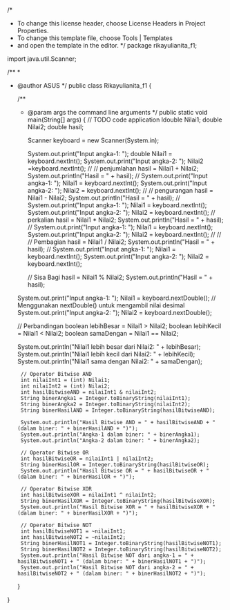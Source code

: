 /*
 * To change this license header, choose License Headers in Project Properties.
 * To change this template file, choose Tools | Templates
 * and open the template in the editor.
 */
package rikayulianita_f1;

import java.util.Scanner;

/**
 *
 * @author ASUS
 */
public class Rikayulianita_f1 {

    /**
     * @param args the command line arguments
     */
    public static void main(String[] args) {
        // TODO code application ldouble Nilai1;
        double Nilai2;
        double hasil;

        Scanner keyboard = new Scanner(System.in);

        System.out.print("Input angka-1: ");
        double Nilai1 = keyboard.nextInt();
        System.out.print("Input angka-2: ");
        Nilai2 =keyboard.nextInt();
//
       // penjumlahan
        hasil = Nilai1 + Nilai2;
        System.out.println("Hasil = " + hasil);
//
        System.out.print("Input angka-1: ");
        Nilai1 = keyboard.nextInt();
        System.out.print("Input angka-2: ");
        Nilai2 = keyboard.nextInt();
//
       // pengurangan
        hasil = Nilai1 - Nilai2;
        System.out.println("Hasil = " + hasil);
//
         System.out.print("Input angka-1: ");
        Nilai1 = keyboard.nextInt();
        System.out.print("Input angka-2: ");
        Nilai2 = keyboard.nextInt();
     // perkalian
        hasil = Nilai1 * Nilai2;
        System.out.println("Hasil = " + hasil);
//
      System.out.print("Input angka-1: ");
        Nilai1 = keyboard.nextInt();
        System.out.print("Input angka-2: ");
        Nilai2 = keyboard.nextInt();
//
//        // Pembagian
        hasil = Nilai1 / Nilai2;
        System.out.println("Hasil = " + hasil);
//
        System.out.print("Input angka-1: ");
        Nilai1 = keyboard.nextInt();
        System.out.print("Input angka-2: ");
        Nilai2 = keyboard.nextInt();

        // Sisa Bagi
        hasil = Nilai1 % Nilai2;
        System.out.println("Hasil = " + hasil);
    

    System.out.print("Input angka-1: ");
    Nilai1 = keyboard.nextDouble(); // Menggunakan nextDouble() untuk mengambil nilai desimal
    System.out.print("Input angka-2: ");
    Nilai2 = keyboard.nextDouble();

    // Perbandingan
    boolean lebihBesar = Nilai1 > Nilai2;
    boolean lebihKecil = Nilai1 < Nilai2;
    boolean samaDengan = Nilai1 == Nilai2;

    System.out.println("Nilai1 lebih besar dari Nilai2: " + lebihBesar);
    System.out.println("Nilai1 lebih kecil dari Nilai2: " + lebihKecil);
    System.out.println("Nilai1 sama dengan Nilai2: " + samaDengan);     
        

    
    
        // Operator Bitwise AND
        int nilaiInt1 = (int) Nilai1;
        int nilaiInt2 = (int) Nilai2;
        int hasilBitwiseAND = nilaiInt1 & nilaiInt2;
        String binerAngka1 = Integer.toBinaryString(nilaiInt1);
        String binerAngka2 = Integer.toBinaryString(nilaiInt2);
        String binerHasilAND = Integer.toBinaryString(hasilBitwiseAND);

        System.out.println("Hasil Bitwise AND = " + hasilBitwiseAND + " (dalam biner: " + binerHasilAND + ")");
        System.out.println("Angka-1 dalam biner: " + binerAngka1);
        System.out.println("Angka-2 dalam biner: " + binerAngka2);

        // Operator Bitwise OR
        int hasilBitwiseOR = nilaiInt1 | nilaiInt2;
        String binerHasilOR = Integer.toBinaryString(hasilBitwiseOR);
        System.out.println("Hasil Bitwise OR = " + hasilBitwiseOR + " (dalam biner: " + binerHasilOR + ")");

        // Operator Bitwise XOR
        int hasilBitwiseXOR = nilaiInt1 ^ nilaiInt2;
        String binerHasilXOR = Integer.toBinaryString(hasilBitwiseXOR);
        System.out.println("Hasil Bitwise XOR = " + hasilBitwiseXOR + " (dalam biner: " + binerHasilXOR + ")");

        // Operator Bitwise NOT
        int hasilBitwiseNOT1 = ~nilaiInt1;
        int hasilBitwiseNOT2 = ~nilaiInt2;
        String binerHasilNOT1 = Integer.toBinaryString(hasilBitwiseNOT1);
        String binerHasilNOT2 = Integer.toBinaryString(hasilBitwiseNOT2);
        System.out.println("Hasil Bitwise NOT dari angka-1 = " + hasilBitwiseNOT1 + " (dalam biner: " + binerHasilNOT1 + ")");
        System.out.println("Hasil Bitwise NOT dari angka-2 = " + hasilBitwiseNOT2 + " (dalam biner: " + binerHasilNOT2 + ")");
    
    
    }
    
}

    
   

